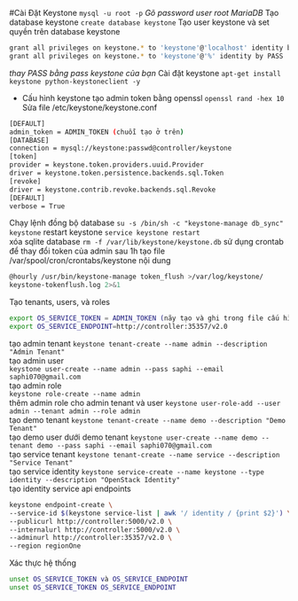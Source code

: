#Cài Đặt Keystone
`mysql -u root -p`
*Gõ password user root MariaDB*
Tạo database keystone
`create database keystone`
Tạo user keystone và set quyền trên database keystone
```sh
grant all privileges on keystone.* to 'keystone'@'localhost' identity by PASS
grant all privileges on keystone.* to 'keystone'@'%' identity by PASS
```
*thay PASS bằng pass keystone của bạn*
Cài đặt keystone
`apt-get install keystone python-keystoneclient -y`
- Cấu hình keystone
tạo admin token bằng openssl
`openssl rand -hex 10`
Sửa file /etc/keystone/keystone.conf
```sh
[DEFAULT]
admin_token = ADMIN_TOKEN (chuỗi tạo ở trên)
[DATABASE]
connection = mysql://keystone:passwd@controller/keystone
[token]
provider = keystone.token.providers.uuid.Provider
driver = keystone.token.persistence.backends.sql.Token
[revoke]
driver = keystone.contrib.revoke.backends.sql.Revoke
[DEFAULT]
verbose = True
```
Chạy lệnh đồng bộ database
`su -s /bin/sh -c "keystone-manage db_sync" keystone`
restart keystone
`service keystone restart`			
xóa sqlite database
`rm -f /var/lib/keystone/keystone.db`
sử dụng crontab để thay đổi token của admin sau 1h
tạo file /var/spool/cron/crontabs/keystone nội dung
```sh
@hourly /usr/bin/keystone-manage token_flush >/var/log/keystone/
keystone-tokenflush.log 2>&1
```		
Tạo tenants, users, và roles
```sh
export OS_SERVICE_TOKEN = ADMIN_TOKEN (nãy tạo và ghi trong file cấu hình keystone)
export OS_SERVICE_ENDPOINT=http://controller:35357/v2.0
```
tạo admin tenant 
` keystone tenant-create --name admin --description "Admin Tenant" `		
tạo admin user		
`keystone user-create --name admin --pass saphi --email saphi070@gmail.com`		
tạo admin role		
`keystone role-create --name admin`		
thêm admin role  cho admin tenant và user
`keystone user-role-add --user admin --tenant admin --role admin`		
tạo demo tenant 
`keystone tenant-create --name demo --description "Demo Tenant"`				
tạo demo user dưới demo tenant
`keystone user-create --name demo --tenant demo --pass saphi --email saphi070@gmail.com`		
tạo service tenant
`keystone tenant-create --name service --description "Service Tenant"`		
tạo service identity
`keystone service-create --name keystone --type identity --description "OpenStack Identity"`		
tạo identity service api endpoints
```sh
keystone endpoint-create \
--service-id $(keystone service-list | awk '/ identity / {print $2}') \
--publicurl http://controller:5000/v2.0 \
--internalurl http://controller:5000/v2.0 \
--adminurl http://controller:35357/v2.0 \
--region regionOne
```
Xác thực hệ thống
```sh
unset OS_SERVICE_TOKEN và OS_SERVICE_ENDPOINT
unset OS_SERVICE_TOKEN OS_SERVICE_ENDPOINT
```